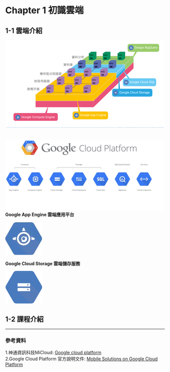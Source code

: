 # Chapter 1 初識雲端

## 1-1 雲端介紹
![](https://raw.githubusercontent.com/tw-hkt/GAE_For_Java/master/img/ch1-01.jpg)
<br>
<br>
<br>
![](https://raw.githubusercontent.com/tw-hkt/GAE_For_Java/master/img/ch1-04.jpg)
<br>
**Google App Engine 雲端應用平台**

![](https://raw.githubusercontent.com/tw-hkt/GAE_For_Java/master/img/ch1-02.jpg)

**Google Cloud Storage 雲端儲存服務**

![](https://raw.githubusercontent.com/tw-hkt/GAE_For_Java/master/img/ch1-03.jpg)





## 1-2 課程介紹





* * *
### 參考資料
1.神通資訊科技MiCloud: [Google cloud platform](http://micloud.tw/ch/home/google/google-cloud-platform)
<br>
2.Google Cloud Platform 官方說明文件: [Mobile Solutions on Google Cloud Platform](https://cloud.google.com/developers/articles/mobile-application-solutions/)
<br>
